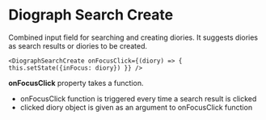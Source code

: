 # Diograph Search Create

Combined input field for searching and creating diories.
It suggests diories as search results or diories to be created.

```
<DiographSearchCreate onFocusClick={(diory) => { this.setState({inFocus: diory}) }} />
```

**onFocusClick** property takes a function.
- onFocusClick function is triggered every time a search result is clicked
- clicked diory object is given as an argument to onFocusClick function

